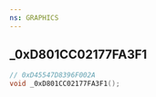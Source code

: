 ```yaml
---
ns: GRAPHICS
---
```

## _0xD801CC02177FA3F1

```c
// 0xD45547D8396F002A
void _0xD801CC02177FA3F1();
```


